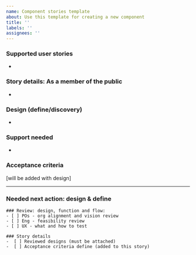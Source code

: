 ```yaml
---
name: Component stories template
about: Use this template for creating a new component 
title: ''
labels: ''
assignees: ''
---
```


### Supported user stories
- 


### Story details: As a member of the public 
- 


### Design (define/discovery)
- 


### Support needed
- 


### Acceptance criteria
[will be added with design]

----
### Needed next action: design & define


```[tasklist]
### Review: design, function and flow:
- [ ] POs - org alignment and vision review
- [ ] Eng - feasibility review
- [ ] UX - what and how to test
```

```[tasklist]
### Story details
-  [ ] Reviewed designs (must be attached)
-  [ ] Acceptance criteria define (added to this story)
```
